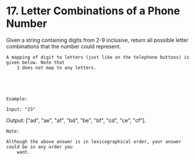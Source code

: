 # 17. Letter Combinations of a Phone Number

Given a string containing digits from 2-9 inclusive, return all possible letter
        combinations that the number could represent.

    A mapping of digit to letters (just like on the telephone buttons) is given below. Note that
        1 does not map to any letters.

    
        
    

    Example:

    Input: "23"
Output: ["ad", "ae", "af", "bd", "be", "bf", "cd", "ce", "cf"].

    Note:

    Although the above answer is in lexicographical order, your answer could be in any order you
        want.